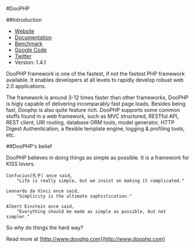 #DooPHP

##Introduction
* [Website](http://doophp.com/)
* [Documentation](http://doophp.com/doc)
* [Benchmark](http://doophp.com/benchmark)
* [Google Code](http://code.google.com/p/doophp/)
* [Twitter](http://twitter.com/doophp)
* Version: 1.4.1

DooPHP framework is one of the fastest, if not the fastest PHP framework available. It enables developers at all levels to rapidly develop robust web 2.0 applications.

The framework is around 3-12 times faster than other frameworks, DooPHP is higly capable of delivering incomparably fast page loads. Besides being fast, Doophp is also quite feature rich. DooPHP supports some common stuffs found in a web framework, such as MVC structured, RESTful API, REST client, URI routing, database ORM tools, model generator, HTTP Digest Authentication, a flexible template engine, logging & profiling tools, etc.


##DooPHP's belief

DooPHP believes in doing things as simple as possible. It is a framework for KISS lovers.

    Confucius(孔子) once said,
        "Life is really simple, but we insist on making it complicated."

    Leonardo da Vinci once said,
        "Simplicity is the ultimate sophistication."

    Albert Einstein once said,
        "Everything should be made as simple as possible, but not simpler."

		
So why do things the hard way?

Read more at [http://www.doophp.com](http://www.doophp.com)